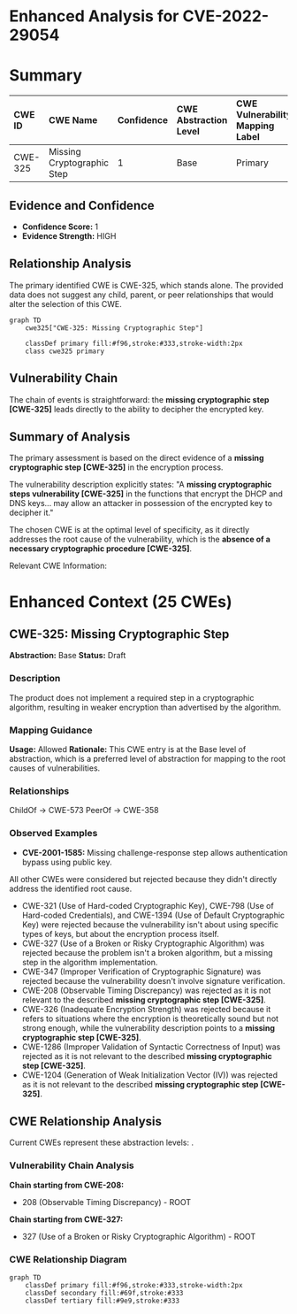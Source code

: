 # Enhanced Analysis for CVE-2022-29054

# Summary
| CWE ID  | CWE Name                                   | Confidence | CWE Abstraction Level | CWE Vulnerability Mapping Label | CWE-Vulnerability Mapping Notes |
| :------- | :----------------------------------------- | :--------- | :---------------------- | :------------------------------ | :------------------------------ |
| CWE-325 | Missing Cryptographic Step                 | 1          | Base                    | Primary                         | Allowed                       |

## Evidence and Confidence

*   **Confidence Score:** 1
*   **Evidence Strength:** HIGH

## Relationship Analysis
The primary identified CWE is CWE-325, which stands alone. The provided data does not suggest any child, parent, or peer relationships that would alter the selection of this CWE.

```mermaid
graph TD
    cwe325["CWE-325: Missing Cryptographic Step"]
    
    classDef primary fill:#f96,stroke:#333,stroke-width:2px
    class cwe325 primary
```

## Vulnerability Chain
The chain of events is straightforward: the **missing cryptographic step [CWE-325]** leads directly to the ability to decipher the encrypted key.

## Summary of Analysis
The primary assessment is based on the direct evidence of a **missing cryptographic step [CWE-325]** in the encryption process.

The vulnerability description explicitly states: "A **missing cryptographic steps vulnerability [CWE-325]** in the functions that encrypt the DHCP and DNS keys... may allow an attacker in possession of the encrypted key to decipher it."

The chosen CWE is at the optimal level of specificity, as it directly addresses the root cause of the vulnerability, which is the **absence of a necessary cryptographic procedure [CWE-325]**.

Relevant CWE Information:

# Enhanced Context (25 CWEs)

## CWE-325: Missing Cryptographic Step
**Abstraction:** Base
**Status:** Draft

### Description
The product does not implement a required step in a cryptographic algorithm, resulting in weaker encryption than advertised by the algorithm.

### Mapping Guidance
**Usage:** Allowed
**Rationale:** This CWE entry is at the Base level of abstraction, which is a preferred level of abstraction for mapping to the root causes of vulnerabilities.

### Relationships
ChildOf -> CWE-573
PeerOf -> CWE-358

### Observed Examples
- **CVE-2001-1585:** Missing challenge-response step allows authentication bypass using public key.

All other CWEs were considered but rejected because they didn't directly address the identified root cause.
- CWE-321 (Use of Hard-coded Cryptographic Key), CWE-798 (Use of Hard-coded Credentials), and CWE-1394 (Use of Default Cryptographic Key) were rejected because the vulnerability isn't about using specific types of keys, but about the encryption process itself.
- CWE-327 (Use of a Broken or Risky Cryptographic Algorithm) was rejected because the problem isn't a broken algorithm, but a missing step in the algorithm implementation.
- CWE-347 (Improper Verification of Cryptographic Signature) was rejected because the vulnerability doesn't involve signature verification.
- CWE-208 (Observable Timing Discrepancy) was rejected as it is not relevant to the described **missing cryptographic step [CWE-325]**.
- CWE-326 (Inadequate Encryption Strength) was rejected because it refers to situations where the encryption is theoretically sound but not strong enough, while the vulnerability description points to a **missing cryptographic step [CWE-325]**.
- CWE-1286 (Improper Validation of Syntactic Correctness of Input) was rejected as it is not relevant to the described **missing cryptographic step [CWE-325]**.
- CWE-1204 (Generation of Weak Initialization Vector (IV)) was rejected as it is not relevant to the described **missing cryptographic step [CWE-325]**.


## CWE Relationship Analysis

Current CWEs represent these abstraction levels: .


### Vulnerability Chain Analysis

**Chain starting from CWE-208:**
- 208 (Observable Timing Discrepancy) - ROOT


**Chain starting from CWE-327:**
- 327 (Use of a Broken or Risky Cryptographic Algorithm) - ROOT



### CWE Relationship Diagram

```mermaid
graph TD
    classDef primary fill:#f96,stroke:#333,stroke-width:2px
    classDef secondary fill:#69f,stroke:#333
    classDef tertiary fill:#9e9,stroke:#333
```